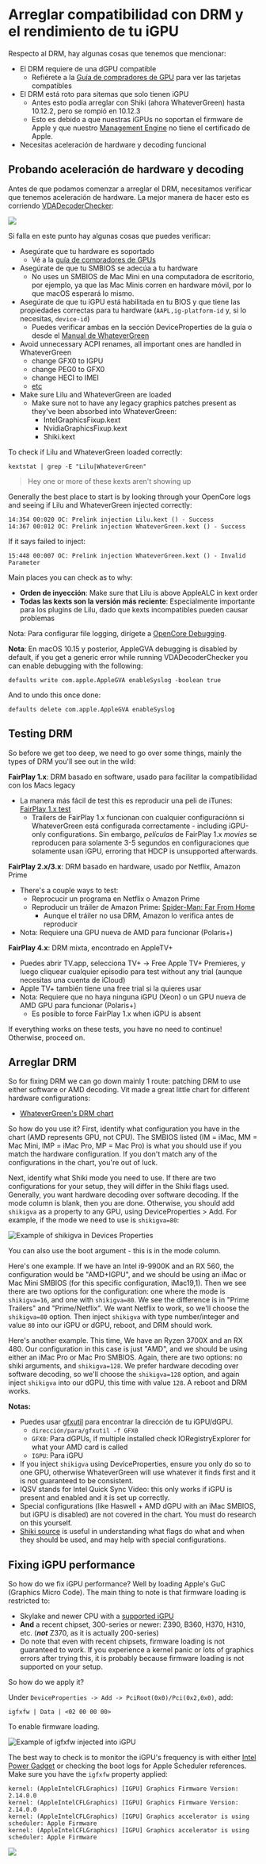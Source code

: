 # Arreglar compatibilidad con DRM y el rendimiento de tu iGPU





Respecto al DRM, hay algunas cosas que tenemos que mencionar:

* El DRM requiere de una dGPU compatible
  * Refiérete a la [Guía de compradores de GPU](https://dortania.github.io/GPU-Buyers-Guide/) para ver las tarjetas compatibles
* El DRM está roto para sitemas que solo tienen iGPU
  * Antes esto podía arreglar con Shiki (ahora WhateverGreen) hasta 10.12.2, pero se rompió en 10.12.3
  * Esto es debido a que nuestras iGPUs no soportan el firmware de Apple y que nuestro [Management Engine](https://www.intel.es/content/www/es/es/support/articles/000008927/software/chipset-software.html) no tiene el certificado de Apple.
* Necesitas aceleración de hardware y decoding funcional

## Probando aceleración de hardware y decoding

Antes de que podamos comenzar a arreglar el DRM, necesitamos verificar que tenemos aceleración de hardware. La mejor manera de hacer esto es corriendo [VDADecoderChecker](https://i.applelife.ru/2019/05/451893_10.12_VDADecoderChecker.zip):

![](../images/post-install/drm-md/vda.png)

Si falla en este punto hay algunas cosas que puedes verificar:

* Asegúrate que tu hardware es soportado
  * Vé a la [guía de compradores de GPUs](https://dortania.github.io/GPU-Buyers-Guide/)
* Asegúrate de que tu SMBIOS se adecúa a tu hardware
  * No uses un SMBIOS de Mac Mini en una computadora de escritorio, por ejemplo, ya que las Mac Minis corren en hardware móvil, por lo que macOS esperará lo mismo. 
* Asegúrate de que tu iGPU está habilitada en tu BIOS y que tiene las propiedades correctas para tu hardware (`AAPL,ig-platform-id` y, si lo necesitas, `device-id`)
  * Puedes verificar ambas en la sección DeviceProperties de la guía o desde el [Manual de WhateverGreen](https://github.com/acidanthera/WhateverGreen/blob/master/Manual/FAQ.IntelHD.en.md)
* Avoid unnecessary ACPI renames, all important ones are handled in WhateverGreen
  * change GFX0 to IGPU
  * change PEG0 to GFX0
  * change HECI to IMEI
  * [etc](https://github.com/dortania/OpenCore-Install-Guide/blob/master/clover-conversion/Clover-config.md)
* Make sure Lilu and WhateverGreen are loaded
  * Make sure not to have any legacy graphics patches present as they've been absorbed into WhateverGreen:
    * IntelGraphicsFixup.kext
    * NvidiaGraphicsFixup.kext
    * Shiki.kext

To check if Lilu and WhateverGreen loaded correctly:

```
kextstat | grep -E "Lilu|WhateverGreen"
```

> Hey one or more of these kexts aren't showing up

Generally the best place to start is by looking through your OpenCore logs and seeing if Lilu and WhateverGreen injected correctly:

```
14:354 00:020 OC: Prelink injection Lilu.kext () - Success
14:367 00:012 OC: Prelink injection WhateverGreen.kext () - Success
```

If it says failed to inject:

```
15:448 00:007 OC: Prelink injection WhateverGreen.kext () - Invalid Parameter
```

Main places you can check as to why:

* **Orden de inyección**: Make sure that Lilu is above AppleALC in kext order
* **Todas las kexts son la versión más reciente**: Especialmente importante para los plugins de Lilu, dado que kexts incompatibles pueden causar problemas

Nota: Para configurar file logging, dirígete a [OpenCore Debugging](https://dortania.github.io/OpenCore-Install-Guide/troubleshooting/debug.html).

**Nota**: En macOS 10.15 y posterior, AppleGVA debugging is disabled by default, if you get a generic error while running VDADecoderChecker you can enable debugging with the following:

```
defaults write com.apple.AppleGVA enableSyslog -boolean true
```

And to undo this once done:

```
defaults delete com.apple.AppleGVA enableSyslog
```

## Testing DRM

So before we get too deep, we need to go over some things, mainly the types of DRM you'll see out in the wild:

**FairPlay 1.x**: DRM basado en software, usado para facilitar la compatibilidad con los Macs legacy

* La manera más fácil de test this es reproducir una peli de iTunes: [FairPlay 1.x test](https://drive.google.com/file/d/12pQ5FFpdHdGOVV6jvbqEq2wmkpMKxsOF/view)
  * Trailers de FairPlay 1.x funcionan con cualquier configuraciónn si WhateverGreen está configurada correctamente - including iGPU-only configurations. Sin embargo, *películas* de FairPlay 1.x *movies* se reproducen para solamente 3-5 segundos en configuraciones que solamente usan iGPU, erroring that HDCP is unsupported afterwards.

**FairPlay 2.x/3.x**: DRM basado en hardware, usado por Netflix, Amazon Prime

* There's a couple ways to test:
  * Reprocucir un programa en Netflix o Amazon Prime
  * Reproducir un tráiler de Amazon Prime: [Spider-Man: Far From Home](https://www.amazon.com/Spider-Man-Far-Home-Tom-Holland/dp/B07TP6D1DP)
    * Aunque el tráiler no usa DRM, Amazon lo verifica antes de reproducir
* Nota: Requiere una GPU nueva de AMD para funcionar (Polaris+)

**FairPlay 4.x**: DRM mixta, encontrado en AppleTV+

* Puedes abrir TV.app, selecciona TV+ -> Free Apple TV+ Premieres, y luego cliquear cualquier episodio para test without any trial (aunque necesitas una cuenta de iCloud)
* Apple TV+ también tiene una free trial si la quieres usar
* Nota: Requiere que no haya ninguna iGPU (Xeon) o un GPU nueva de AMD GPU para funcionar (Polaris+)
  * Es posible to force FairPlay 1.x when iGPU is absent

If everything works on these tests, you have no need to continue! Otherwise, proceed on.

## Arreglar DRM

So for fixing DRM we can go down mainly 1 route: patching DRM to use either software or AMD decoding. Vit made a great little chart for different hardware configurations:

* [WhateverGreen's DRM chart](https://github.com/acidanthera/WhateverGreen/blob/master/Manual/FAQ.Chart.md)

So how do you use it? First, identify what configuration you have in the chart (AMD represents GPU, not CPU). The SMBIOS listed (IM = iMac, MM = Mac Mini, IMP = iMac Pro, MP = Mac Pro) is what you should use if you match the hardware configuration. If you don't match any of the configurations in the chart, you're out of luck.

Next, identify what Shiki mode you need to use. If there are two configurations for your setup, they will differ in the Shiki flags used. Generally, you want hardware decoding over software decoding. If the mode column is blank, then you are done. Otherwise, you should add `shikigva` as a property to any GPU, using DeviceProperties > Add. For example, if the mode we need to use is `shikigva=80`:

![Example of shikigva in Devices Properties](../images/post-install/drm-md/dgpu-path.png)

You can also use the boot argument - this is in the mode column.

Here's one example. If we have an Intel i9-9900K and an RX 560, the configuration would be "AMD+IGPU", and we should be using an iMac or Mac Mini SMBIOS (for this specific configuration, iMac19,1). Then we see there are two options for the configuration: one where the mode is `shikigva=16`, and one with `shikigva=80`. We see the difference is in "Prime Trailers" and "Prime/Netflix". We want Netflix to work, so we'll choose the `shikigva=80` option. Then inject `shikigva` with type number/integer and value `80` into our iGPU or dGPU, reboot, and DRM should work.

Here's another example. This time, We have an Ryzen 3700X and an RX 480. Our configuration in this case is just "AMD", and we should be using either an iMac Pro or Mac Pro SMBIOS. Again, there are two options: no shiki arguments, and `shikigva=128`. We prefer hardware decoding over software decoding, so we'll choose the `shikigva=128` option, and again inject `shikigva` into our dGPU, this time with value `128`. A reboot and DRM works.

**Notas:**

* Puedes usar [gfxutil](https://github.com/acidanthera/gfxutil/releases) para encontrar la dirección de tu iGPU/dGPU.
  * `dirección/para/gfxutil -f GFX0`
  * `GFX0`: Para dGPUs, if multiple installed check IORegistryExplorer for what your AMD card is called
  * `IGPU`: Para iGPU
* If you inject `shikigva` using DeviceProperties, ensure you only do so to one GPU, otherwise WhateverGreen will use whatever it finds first and it is not guaranteed to be consistent.
* IQSV stands for Intel Quick Sync Video: this only works if iGPU is present and enabled and it is set up correctly.
* Special configurations (like Haswell + AMD dGPU with an iMac SMBIOS, but iGPU is disabled) are not covered in the chart. You must do research on this yourself.
* [Shiki source](https://github.com/acidanthera/WhateverGreen/blob/master/WhateverGreen/kern_shiki.hpp) is useful in understanding what flags do what and when they should be used, and may help with special configurations.

## Fixing iGPU performance

So how do we fix iGPU performance? Well by loading Apple's GuC (Graphics Micro Code). The main thing to note is that firmware loading is restricted to:

* Skylake and newer CPU with a [supported iGPU](https://dortania.github.io/GPU-Buyers-Guide/modern-gpus/intel-gpu)
* **And** a recent chipset, 300-series or newer: Z390, B360, H370, H310, etc. (***not*** Z370, as it is actually 200-series)
* Do note that even with recent chipsets, firmware loading is not guaranteed to work. If you experience a kernel panic or lots of graphics errors after trying this, it is probably because firmware loading is not supported on your setup.

So how do we apply it?

Under `DeviceProperties -> Add -> PciRoot(0x0)/Pci(0x2,0x0)`, add:

```
igfxfw | Data | <02 00 00 00>
```

To enable firmware loading.

![Example of igfxfw injected into iGPU](../images/post-install/drm-md/igpu-path.png)

The best way to check is to monitor the iGPU's frequency is with either [Intel Power Gadget](https://software.intel.com/en-us/articles/intel-power-gadget) or checking the boot logs for Apple Scheduler references. Make sure you have the `igfxfw` property applied:

```
kernel: (AppleIntelCFLGraphics) [IGPU] Graphics Firmware Version: 2.14.0.0
kernel: (AppleIntelCFLGraphics) [IGPU] Graphics Firmware Version: 2.14.0.0
kernel: (AppleIntelCFLGraphics) [IGPU] Graphics accelerator is using scheduler: Apple Firmware
kernel: (AppleIntelCFLGraphics) [IGPU] Graphics accelerator is using scheduler: Apple Firmware
```

![](../images/post-install/drm-md/igpu-frequency.png)

